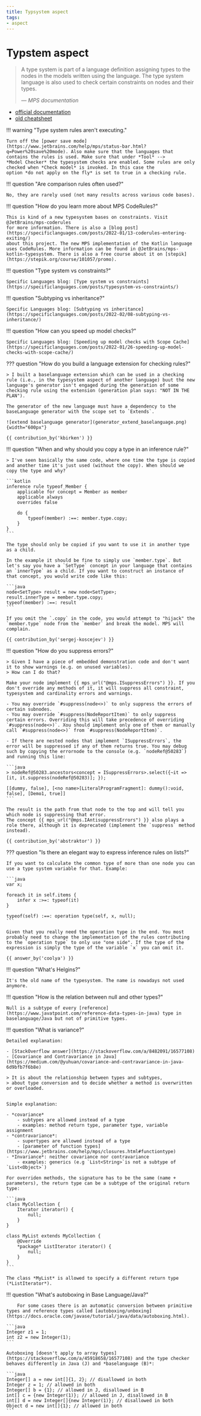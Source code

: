 ```yaml
---
title: Typsystem aspect
tags:
- aspect
---
```


# Typstem aspect

> A type system is part of a language definition assigning types to the nodes in the models written using the language. The type system language is also used to check certain constraints on nodes and their types.
>
> — <cite>MPS documentation</cite>

- [official documentation](https://www.jetbrains.com/help/mps/typesystem.html)
- [old cheatsheet](http://dsl-course.org/jetbrains-mps-typesystem-aspect/)

!!! warning "Type system rules aren't executing."

    Turn off the [power save mode](https://www.jetbrains.com/help/mps/status-bar.html?q=Power%20save%20mode). Also make sure that the languages that contains the rules is used. Make sure that under *Tool* -->
    *Model Checker* the typesystem checks are enabled. Some rules are only checked when *Check model* is invoked. In this case the
    option *do not apply on the fly* is set to true in a checking rule.

!!! question "Are comparison rules often used?"

    No, they are rarely used (not many results across various code bases).

!!! question "How do you learn more about MPS CodeRules?"

    This is kind of a new typesystem bases on constraints. Visit @JetBrains/mps-coderules
    for more information. There is also a [blog post](https://specificlanguages.com/posts/2022-01/13-coderules-entering-exiting/)
    about this project. The new MPS implementation of the Kotlin language uses CodeRules. More information can be found in @JetBrains/mps-kotlin-typesystem. There is also a free course about it on [stepik](https://stepik.org/course/101057/promo).

!!! question "Type system vs constraints?"
    
    Specific Languages blog: [Type system vs constraints](https://specificlanguages.com/posts/typesystem-vs-constraints/)

!!! question "Subtyping vs inheritance?"
    
    Specific Languages blog: [Subtyping vs inheritance](https://specificlanguages.com/posts/2022-02/08-subtyping-vs-inheritance/)

!!! question "How can you speed up model checks?"
    
    Specific Languages blog: [Speeding up model checks with Scope Cache](https://specificlanguages.com/posts/2022-01/26-speeding-up-model-checks-with-scope-cache/)

??? question "How do you build a language extension for checking rules?"

    > I built a baselanguage extension which can be used in a checking rule (i.e., in the typesystem aspect of another language) buut the new language's generator isn't engaged during the generation of some checking rule using the extension (generation plan says: "NOT IN THE PLAN").

    The generator of the new language must have a dependency to the baseLanguage generator with the scope set to `Extends`.
    
    ![extend baselanguage generator](generator_extend_baselanguage.png){width="600px"}

    {{ contribution_by('kbirken') }}

!!! question "When and why should you copy a type in an inference rule?"

    > I've seen basically the same code, where one time the type is copied and another time it's just used (without the copy). When should we copy the type and why?

    ```kotlin
    inference rule typeof_Member {
        applicable for concept = Member as member
        applicable always
        overrides false

        do {
            typeof(member) :==: member.type.copy;
        }
    }
    ```

    The type should only be copied if you want to use it in another type as a child.

    In the example it should be fine to simply use `member.type`. But let's say you have a `SetType` concept in your language that contains an `innerType` as a child. If you want to construct an instance of that concept, you would write code like this:
    
    ```java
    node<SetType> result = new node<SetType>;
    result.innerType = member.type.copy;
    typeof(member) :==: result
    ```
    
    If you omit the `.copy` in the code, you would attempt to "hijack" the `member.type` node from the `member` and break the model. MPS will complain.

    {{ contribution_by('sergej-koscejev') }}

!!! question "How do you suppress errors?"

    > Given I have a piece of embedded demonstration code and don't want it to show warnings (e.g. on unused variables).
    > How can I do that?

    Make your node implement {{ mps_url("@mps.ISuppressErrors") }}. If you don't override any methods of it, it will suppress all constraint, typesystem and cardinality errors and warnings.

    - You may override `#suppress(node<>)` to only suppress the errors of certain subnodes.
    - You may override `#suppress(NodeReportItem)` to only suppress certain errors. Overriding this will take precedence of overriding `#suppress(node<>)`. Xou should implement only one of them or manually call `#suppress(node<>)` from `#suppress(NodeReportItem)`.
    
    - If there are nested nodes that implement `ISuppressErrors`, the error will be suppressed if any of them returns true. You may debug such by copying the errornode to the console (e.g. `nodeRef@50283`) and running this line:
    
    ```java
    > nodeRef@50283.ancestors<concept = ISuppressErrors>.select({~it => [it, it.suppress(nodeRef@50283)]; });
    
    [[dummy, false], [<no name>[LiteralProgramFragment]: dummy():void, false], [Demo1, true]]
    ```
    
    The result is the path from that node to the top and will tell you which node is suppressing that error.
    The concept {{ mps_url("@mps.IAntisuppressErrors") }} also plays a role there, although it is deprecated (implement the `suppress` method instead).

    {{ contribution_by('abstraktor') }}

??? question "Is there an elegant way to express inference rules on lists?"

    If you want to calculate the common type of more than one node you can use a type system variable for that. Example:

    ```java
    var x;
    
    foreach it in self.items {
        infer x :>=: typeof(it)
    }
    
    typeof(self) :==: operation type(self, x, null);
    ```

    Given that you really need the operation type in the end. You most probably need to change the implementation of the rules contributing to the `operation type` to only use "one side". If the type of the expression is simply the type of the variable `x` you can omit it.

    {{ answer_by('coolya') }}

!!! question "What's Helgins?"

    It's the old name of the typesystem. The name is nowadays not used anymore.

!!! question "How is the relation between null and other types?"

    Null is a subtype of every [reference](https://www.javatpoint.com/reference-data-types-in-java) type in baselanguage/Java but not of primitive types.

!!! question "What is variance?"

    Detailed explanation:

    - [StackOverflow answer](https://stackoverflow.com/a/8482091/16577108)
    - [Covariance and Contravariance in Java](https://medium.com/@yuhuan/covariance-and-contravariance-in-java-6d9bfb7f6b8e)

    > It is about the relationship between types and subtypes, 
    > about type conversion and to decide whether a method is overwritten or overloaded.


    Simple explanation:

    - *covariance*
        - subtypes are allowed instead of a type
        - examples: method return type, parameter type, variable assignment
    - *contravariance*:
        - supertypes are allowed instead of a type
        - [parameter of function types](https://www.jetbrains.com/help/mps/closures.html#functiontype)
    - *Invariance*: neither covariance nor contravariance
        - examples: generics (e.g `List<String>`is not a subtype of `List<Object>`)

    For overriden methods, the signature has to be the same (name + parameters), the return type can be a subtype of the original return type:

    ```java
    class MyCollection {
        Iterator iterator() {
            null;
        }
    }

    class MyList extends MyCollection {
        @Override
        *package* ListIterator iterator() {
            null;
        }
    }
    ```
    
    The class *MyList* is allowed to specify a different return type (*ListIterator*).

!!! question "What's autoboxing in Base Language/Java?"

        For some cases there is an automatic conversion between primitive types and reference types called [autoboxing/unboxing](https://docs.oracle.com/javase/tutorial/java/data/autoboxing.html).

    ```java
    Integer z1 = 1;
    int z2 = new Integer(1);
    ```

    Autoboxing [doesn't apply to array types](https://stackoverflow.com/a/45918658/16577108) and the type checker behaves differently in Java (J) and *baselanguage (B)*:

    ```java
    Integer[] a = new int[]{1, 2}; // disallowed in both
    Integer z = 1; // allowed in both
    Integer[] b = {1}; // allowed in J, disallowed in B
    int[] c = {new Integer(1)}; // allowed in J, disallowed in B
    int[] d = new Integer[]{new Integer(1)}; // disallowed in both
    Object d = new int[]{1}; // allowed in both
    ```
